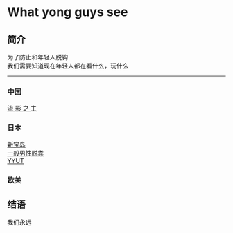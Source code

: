 # What yong guys see

## 简介

为了防止和年轻人脱钩<br>我们需要知道现在年轻人都在看什么，玩什么<br>

------

### 中国

[流 影 之 主](https://www.bilibili.com/video/av62162985)<br>

### 日本

[新宝岛](https://www.bilibili.com/video/av53851218?t=76)<br>[一般男性脱粪](https://music.163.com/song?id=1386011473&userid=37562416)<br>
[YYUT](https://space.bilibili.com/3702309?spm_id_from=333.788.b_765f7570696e666f.2)<br>

### 欧美

## 结语 

我们永远
